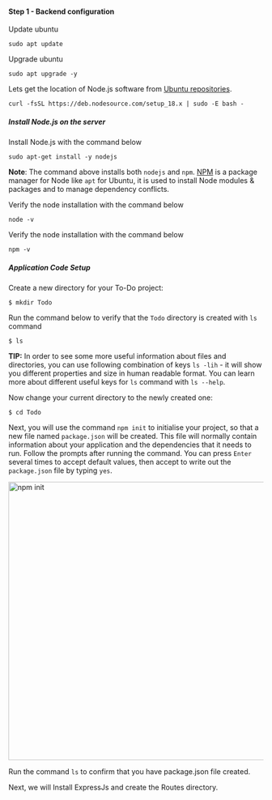 #### Step 1 - Backend configuration  

Update ubuntu

```
sudo apt update
```
Upgrade ubuntu

```
sudo apt upgrade -y
```

Lets get the location of Node.js software from [Ubuntu repositories](https://github.com/nodesource/distributions#deb).

```
curl -fsSL https://deb.nodesource.com/setup_18.x | sudo -E bash -
```

##### Install *Node.js* on the server

Install Node.js with the command below

```
sudo apt-get install -y nodejs
```

**Note**: The command above installs both `nodejs` and `npm`. [NPM](https://www.npmjs.com) is a package manager for Node like `apt` for Ubuntu, it is used to install Node modules & packages and to manage dependency conflicts.

Verify the node installation with the command below

```
node -v 
```

Verify the node installation with the command below

```
npm -v 
```

##### Application Code Setup

Create a new directory for your To-Do project:

```
$ mkdir Todo
```

Run the command below to verify that the `Todo` directory is created with `ls` command

```
$ ls
```

**TIP:** In order to see some more useful information about files and directories, you can use following combination of keys `ls -lih` - it will show you different properties and size in human readable format. You can learn more about different useful keys for `ls` command with `ls --help`.

Now change your current directory to the newly created one:

```
$ cd Todo
```

Next, you will use the command `npm init` to initialise your project, so that a new file named `package.json` will be created. This file will normally contain information about your application and the dependencies that it needs to run. Follow the prompts after running the command. You can press `Enter` several times to accept default values, then accept to write out the `package.json` file by typing `yes`.


<img src="https://darey.io/wp-content/uploads/2021/02/npm-init.png" title="npm init" width="936px" height="550px">


Run the command `ls` to confirm that you have package.json file created.

Next, we will Install ExpressJs and create the Routes directory.